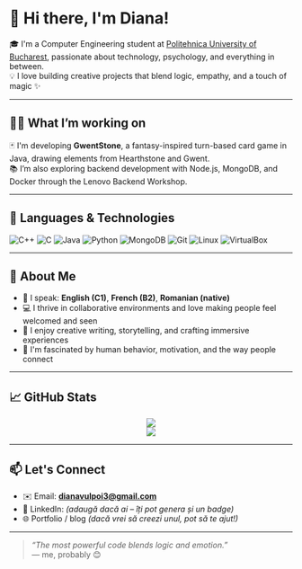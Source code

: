 # 👋 Hi there, I'm Diana!

🎓 I'm a Computer Engineering student at [Politehnica University of Bucharest](https://upb.ro), passionate about technology, psychology, and everything in between.  
💡 I love building creative projects that blend logic, empathy, and a touch of magic ✨

---

## 👩‍💻 What I’m working on

🃏 I'm developing **GwentStone**, a fantasy-inspired turn-based card game in Java, drawing elements from Hearthstone and Gwent.  
📚 I’m also exploring backend development with Node.js, MongoDB, and Docker through the Lenovo Backend Workshop.  

---

## 🔧 Languages & Technologies

<p>
  <img alt="C++" src="https://img.shields.io/badge/C++-00599C?style=for-the-badge&logo=cplusplus&logoColor=white"/>
  <img alt="C" src="https://img.shields.io/badge/C-555555?style=for-the-badge&logo=c&logoColor=A8B9CC"/>
  <img alt="Java" src="https://img.shields.io/badge/Java-%23ED8B00.svg?style=for-the-badge&logo=java&logoColor=white"/>
  <img alt="Python" src="https://img.shields.io/badge/Python-3670A0?style=for-the-badge&logo=python&logoColor=ffdd54"/>
  <img alt="MongoDB" src="https://img.shields.io/badge/MongoDB-4EA94B?style=for-the-badge&logo=mongodb&logoColor=white"/>
  <img alt="Git" src="https://img.shields.io/badge/Git-F05032?style=for-the-badge&logo=git&logoColor=white"/>
  <img alt="Linux" src="https://img.shields.io/badge/Linux-FCC624?style=for-the-badge&logo=linux&logoColor=black"/>
  <img alt="VirtualBox" src="https://img.shields.io/badge/VirtualBox-183A61?style=for-the-badge&logo=virtualbox&logoColor=white"/>
</p>

---

## 🌟 About Me

- 💬 I speak: **English (C1)**, **French (B2)**, **Romanian (native)**
- 💻 I thrive in collaborative environments and love making people feel welcomed and seen
- 📝 I enjoy creative writing, storytelling, and crafting immersive experiences
- 🧠 I'm fascinated by human behavior, motivation, and the way people connect

---

## 📈 GitHub Stats

<p align="center">
  <img src="https://github-readme-stats.vercel.app/api?username=dianav18&show_icons=true&theme=radical" />
  <br/>
  <img src="https://github-readme-stats.vercel.app/api/top-langs/?username=dianav18&layout=compact&theme=radical" />
</p>

---

## 📫 Let's Connect

- ✉️ Email: **dianavulpoi3@gmail.com**
- 💼 LinkedIn: *(adaugă dacă ai – îți pot genera și un badge)*
- 🌐 Portfolio / blog *(dacă vrei să creezi unul, pot să te ajut!)*

---

> _“The most powerful code blends logic and emotion.”_  
> — me, probably 😊
